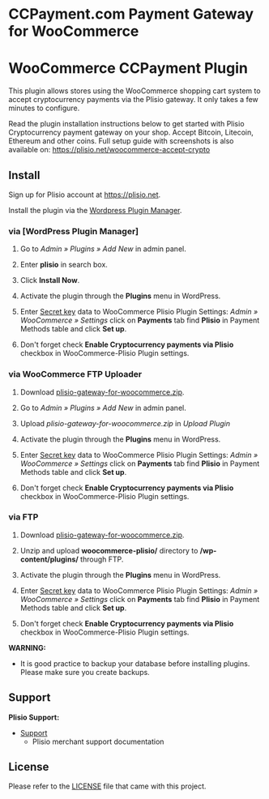 CCPayment.com Payment Gateway for WooCommerce
=====================================================

# WooCommerce CCPayment Plugin

This plugin allows stores using the WooCommerce shopping cart system to accept cryptocurrency payments via the Plisio gateway. It only takes a few minutes to configure.

Read the plugin installation instructions below to get started with Plisio Cryptocurrency payment gateway on your shop.
Accept Bitcoin, Litecoin, Ethereum and other coins.
Full setup guide with screenshots is also available on: <https://plisio.net/woocommerce-accept-crypto>

## Install

Sign up for Plisio account at <https://plisio.net>.

Install the plugin via the [Wordpress Plugin Manager](https://wordpress.org/plugins/).

### via [WordPress Plugin Manager]

1. Go to *Admin » Plugins » Add New* in admin panel.

2. Enter **plisio** in search box.

3. Click **Install Now**.

4. Activate the plugin through the **Plugins** menu in WordPress.

5. Enter [Secret key](https://plisio.net/account/api) data to WooCommerce Plisio Plugin Settings: *Admin » WooCommerce » Settings* click on **Payments** tab find **Plisio** in Payment Methods table and click **Set up**.

6. Don't forget check **Enable Cryptocurrency payments via Plisio** checkbox in WooCommerce-Plisio Plugin settings.

### via WooCommerce FTP Uploader

1. Download [plisio-gateway-for-woocommerce.zip](https://github.com/Plisio/woocommerce-plugin/releases/).

2. Go to *Admin » Plugins » Add New* in admin panel.

3. Upload *plisio-gateway-for-woocommerce.zip* in *Upload Plugin*

4. Activate the plugin through the **Plugins** menu in WordPress.

5. Enter [Secret key](https://plisio.net/account/api) data to WooCommerce Plisio Plugin Settings: *Admin » WooCommerce » Settings* click on **Payments** tab find **Plisio** in Payment Methods table and click **Set up**.

6. Don't forget check **Enable Cryptocurrency payments via Plisio** checkbox in WooCommerce-Plisio Plugin settings.

### via FTP

1. Download [plisio-gateway-for-woocommerce.zip](https://github.com/Plisio/woocommerce-plugin/releases/).

2. Unzip and upload **woocommerce-plisio/** directory to **/wp-content/plugins/** through FTP.

3. Activate the plugin through the **Plugins** menu in WordPress.

4. Enter [Secret key](https://plisio.net/account/api) data to WooCommerce Plisio Plugin Settings: *Admin » WooCommerce » Settings* click on **Payments** tab find **Plisio** in Payment Methods table and click **Set up**.

5. Don't forget check **Enable Cryptocurrency payments via Plisio** checkbox in WooCommerce-Plisio Plugin settings.


**WARNING:** 
* It is good practice to backup your database before installing plugins. Please make sure you create backups.

## Support

**Plisio Support:**

* [Support](https://plisio.net/documentation)
  * Plisio merchant support documentation

## License

Please refer to the [LICENSE](https://github.com/Plisio/woocommerce-plugin/blob/master/LICENSE) file that came with this project.